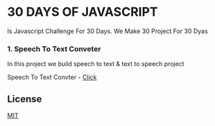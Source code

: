 # 30 DAYS OF JAVASCRIPT

Is Javascript Challenge For 30 Days. We Make 30 Project For 30 Dyas

### 1. Speech To Text Conveter

In this project we build speech to text & text to speech project

Speech To Text Convter - [Click](https://github.com/therogersak/30-days-of-javascript/tree/main/speech_to_text_convter)




## License
[MIT](https://choosealicense.com/licenses/mit/)
